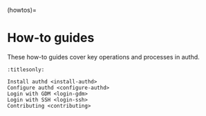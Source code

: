 (howtos)=

# How-to guides

These how-to guides cover key operations and processes in authd.

```{toctree}
:titlesonly:

Install authd <install-authd>
Configure authd <configure-authd>
Login with GDM <login-gdm>
Login with SSH <login-ssh>
Contributing <contributing>
```
